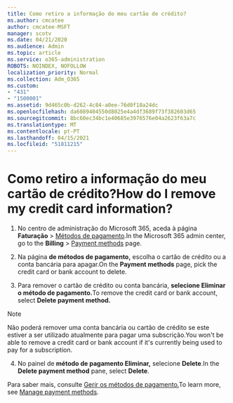 ```yaml
---
title: Como retiro a informação do meu cartão de crédito?
ms.author: cmcatee
author: cmcatee-MSFT
manager: scotv
ms.date: 04/21/2020
ms.audience: Admin
ms.topic: article
ms.service: o365-administration
ROBOTS: NOINDEX, NOFOLLOW
localization_priority: Normal
ms.collection: Adm_O365
ms.custom:
- "431"
- "1500001"
ms.assetid: 9d465c0b-d262-4c84-a0ee-76d0f18a24dc
ms.openlocfilehash: da6089404550d8025e4a4df3689f73f382603d65
ms.sourcegitcommit: 8bc60ec34bc1e40685e3976576e04a2623f63a7c
ms.translationtype: MT
ms.contentlocale: pt-PT
ms.lasthandoff: 04/15/2021
ms.locfileid: "51811215"
---
```

# <a name="how-do-i-remove-my-credit-card-information"></a><span data-ttu-id="0a7c4-102">Como retiro a informação do meu cartão de crédito?</span><span class="sxs-lookup"><span data-stu-id="0a7c4-102">How do I remove my credit card information?</span></span>

1. <span data-ttu-id="0a7c4-103">No centro de administração do Microsoft 365, aceda à página **Faturação** \> [Métodos de pagamento](https://go.microsoft.com/fwlink/p/?linkid=2018806).</span><span class="sxs-lookup"><span data-stu-id="0a7c4-103">In the Microsoft 365 admin center, go to the **Billing** \> [Payment methods](https://go.microsoft.com/fwlink/p/?linkid=2018806) page.</span></span>

2. <span data-ttu-id="0a7c4-104">Na página **de métodos de pagamento,** escolha o cartão de crédito ou a conta bancária para apagar.</span><span class="sxs-lookup"><span data-stu-id="0a7c4-104">On the **Payment methods** page, pick the credit card or bank account to delete.</span></span>

3. <span data-ttu-id="0a7c4-105">Para remover o cartão de crédito ou conta bancária, **selecione Eliminar o método de pagamento.**</span><span class="sxs-lookup"><span data-stu-id="0a7c4-105">To remove the credit card or bank account, select **Delete payment method.**</span></span>

> [!NOTE]
> <span data-ttu-id="0a7c4-106">Não poderá remover uma conta bancária ou cartão de crédito se este estiver a ser utilizado atualmente para pagar uma subscrição.</span><span class="sxs-lookup"><span data-stu-id="0a7c4-106">You won't be able to remove a credit card or bank account if it's currently being used to pay for a subscription.</span></span>

4. <span data-ttu-id="0a7c4-107">No painel de **método de pagamento Eliminar,** selecione **Delete**.</span><span class="sxs-lookup"><span data-stu-id="0a7c4-107">In the **Delete payment method** pane, select **Delete**.</span></span>

<span data-ttu-id="0a7c4-108">Para saber mais, consulte [Gerir os métodos de pagamento.](https://docs.microsoft.com/microsoft-365/commerce/billing-and-payments/manage-payment-methods)</span><span class="sxs-lookup"><span data-stu-id="0a7c4-108">To learn more, see [Manage payment methods](https://docs.microsoft.com/microsoft-365/commerce/billing-and-payments/manage-payment-methods).</span></span>
